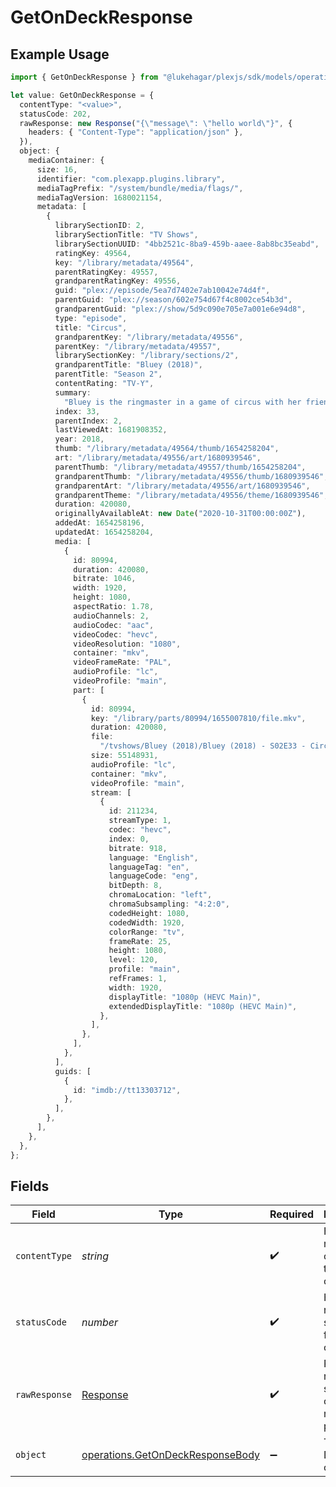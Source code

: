 # GetOnDeckResponse

## Example Usage

```typescript
import { GetOnDeckResponse } from "@lukehagar/plexjs/sdk/models/operations";

let value: GetOnDeckResponse = {
  contentType: "<value>",
  statusCode: 202,
  rawResponse: new Response("{\"message\": \"hello world\"}", {
    headers: { "Content-Type": "application/json" },
  }),
  object: {
    mediaContainer: {
      size: 16,
      identifier: "com.plexapp.plugins.library",
      mediaTagPrefix: "/system/bundle/media/flags/",
      mediaTagVersion: 1680021154,
      metadata: [
        {
          librarySectionID: 2,
          librarySectionTitle: "TV Shows",
          librarySectionUUID: "4bb2521c-8ba9-459b-aaee-8ab8bc35eabd",
          ratingKey: 49564,
          key: "/library/metadata/49564",
          parentRatingKey: 49557,
          grandparentRatingKey: 49556,
          guid: "plex://episode/5ea7d7402e7ab10042e74d4f",
          parentGuid: "plex://season/602e754d67f4c8002ce54b3d",
          grandparentGuid: "plex://show/5d9c090e705e7a001e6e94d8",
          type: "episode",
          title: "Circus",
          grandparentKey: "/library/metadata/49556",
          parentKey: "/library/metadata/49557",
          librarySectionKey: "/library/sections/2",
          grandparentTitle: "Bluey (2018)",
          parentTitle: "Season 2",
          contentRating: "TV-Y",
          summary:
            "Bluey is the ringmaster in a game of circus with her friends but Hercules wants to play his motorcycle game instead. Luckily Bluey has a solution to keep everyone happy.",
          index: 33,
          parentIndex: 2,
          lastViewedAt: 1681908352,
          year: 2018,
          thumb: "/library/metadata/49564/thumb/1654258204",
          art: "/library/metadata/49556/art/1680939546",
          parentThumb: "/library/metadata/49557/thumb/1654258204",
          grandparentThumb: "/library/metadata/49556/thumb/1680939546",
          grandparentArt: "/library/metadata/49556/art/1680939546",
          grandparentTheme: "/library/metadata/49556/theme/1680939546",
          duration: 420080,
          originallyAvailableAt: new Date("2020-10-31T00:00:00Z"),
          addedAt: 1654258196,
          updatedAt: 1654258204,
          media: [
            {
              id: 80994,
              duration: 420080,
              bitrate: 1046,
              width: 1920,
              height: 1080,
              aspectRatio: 1.78,
              audioChannels: 2,
              audioCodec: "aac",
              videoCodec: "hevc",
              videoResolution: "1080",
              container: "mkv",
              videoFrameRate: "PAL",
              audioProfile: "lc",
              videoProfile: "main",
              part: [
                {
                  id: 80994,
                  key: "/library/parts/80994/1655007810/file.mkv",
                  duration: 420080,
                  file:
                    "/tvshows/Bluey (2018)/Bluey (2018) - S02E33 - Circus.mkv",
                  size: 55148931,
                  audioProfile: "lc",
                  container: "mkv",
                  videoProfile: "main",
                  stream: [
                    {
                      id: 211234,
                      streamType: 1,
                      codec: "hevc",
                      index: 0,
                      bitrate: 918,
                      language: "English",
                      languageTag: "en",
                      languageCode: "eng",
                      bitDepth: 8,
                      chromaLocation: "left",
                      chromaSubsampling: "4:2:0",
                      codedHeight: 1080,
                      codedWidth: 1920,
                      colorRange: "tv",
                      frameRate: 25,
                      height: 1080,
                      level: 120,
                      profile: "main",
                      refFrames: 1,
                      width: 1920,
                      displayTitle: "1080p (HEVC Main)",
                      extendedDisplayTitle: "1080p (HEVC Main)",
                    },
                  ],
                },
              ],
            },
          ],
          guids: [
            {
              id: "imdb://tt13303712",
            },
          ],
        },
      ],
    },
  },
};
```

## Fields

| Field                                                                                       | Type                                                                                        | Required                                                                                    | Description                                                                                 |
| ------------------------------------------------------------------------------------------- | ------------------------------------------------------------------------------------------- | ------------------------------------------------------------------------------------------- | ------------------------------------------------------------------------------------------- |
| `contentType`                                                                               | *string*                                                                                    | :heavy_check_mark:                                                                          | HTTP response content type for this operation                                               |
| `statusCode`                                                                                | *number*                                                                                    | :heavy_check_mark:                                                                          | HTTP response status code for this operation                                                |
| `rawResponse`                                                                               | [Response](https://developer.mozilla.org/en-US/docs/Web/API/Response)                       | :heavy_check_mark:                                                                          | Raw HTTP response; suitable for custom response parsing                                     |
| `object`                                                                                    | [operations.GetOnDeckResponseBody](../../../sdk/models/operations/getondeckresponsebody.md) | :heavy_minus_sign:                                                                          | The on Deck content                                                                         |
